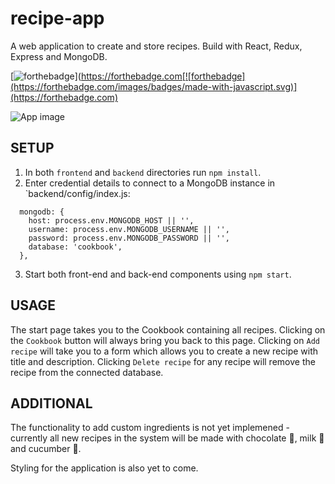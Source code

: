 # recipe-app
 A web application to create and store recipes. Build with React, Redux, Express and MongoDB.
 
 [![forthebadge](https://forthebadge.com/images/badges/uses-badges.svg)](https://forthebadge.com[![forthebadge](https://forthebadge.com/images/badges/made-with-javascript.svg)](https://forthebadge.com)
 

 
 ![App image](https://i.imgur.com/PhiQDbd.png)
 
## SETUP

1. In both `frontend` and `backend` directories run `npm install`.
2. Enter credential details to connect to a MongoDB instance in `backend/config/index.js:

```
  mongodb: {
    host: process.env.MONGODB_HOST || '',
    username: process.env.MONGODB_USERNAME || '',
    password: process.env.MONGODB_PASSWORD || '',
    database: 'cookbook',
  },

```

3. Start both front-end and back-end components using `npm start`.

## USAGE

The start page takes you to the Cookbook containing all recipes. Clicking on the `Cookbook` button will always bring you back to this page. Clicking on `Add recipe` will take you to a form which allows you to create a new recipe with title and description. Clicking `Delete recipe` for any recipe will remove the recipe from the connected database.

## ADDITIONAL

The functionality to add custom ingredients is not yet implemened - currently all new recipes in the system will be made with chocolate :chocolate_bar:, milk :milk_glass: and cucumber :cucumber:.

Styling for the application is also yet to come.
